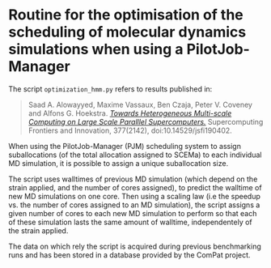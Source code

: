 # Routine for the optimisation of the scheduling of molecular dynamics simulations when using a PilotJob-Manager

The script `optimization_hmm.py` refers to results published in:

> Saad A. Alowayyed, Maxime Vassaux, Ben Czaja, Peter V. Coveney and Alfons G. Hoekstra. [*Towards Heterogeneous Multi-scale Computing on Large Scale Paralllel Supercomputers.*](https://superfri.org/superfri/article/view/281) Supercomputing Frontiers and Innovation, 377(2142), doi:10.14529/jsfi190402.

When using the PilotJob-Manager (PJM) scheduling system to assign suballocations (of the total allocation assigned to SCEMa) to each individual MD simulation, it is possible to assign a unique suballocation size.

The script uses walltimes of previous MD simulation (which depend on the strain applied, and the number of cores assigned), to predict the walltime of new MD simulations on one core. Then using a scaling law (i.e the speedup vs. the number of cores assigned to an MD simulation), the script assigns a given number of cores to each new MD simulation to perform so that each of these simulation lasts the same amount of walltime, independentely of the strain applied.

The data on which rely the script is acquired during previous benchmarking runs and has been stored in a database provided by the ComPat project.
